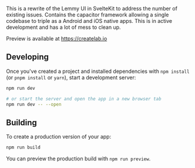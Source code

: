 This is a rewrite of the Lemmy UI in SvelteKit to address the number of existing issues. Contains the capacitor framework allowing a single codebase to triple as a Android and iOS native apps. This is in active development and has a lot of mess to clean up.

Preview is available at https://createlab.io

## Developing

Once you've created a project and installed dependencies with `npm install` (or `pnpm install` or `yarn`), start a development server:

```bash
npm run dev

# or start the server and open the app in a new browser tab
npm run dev -- --open
```

## Building

To create a production version of your app:

```bash
npm run build
```

You can preview the production build with `npm run preview`.

